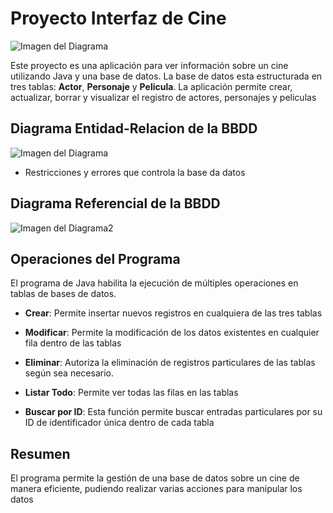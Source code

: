 # Proyecto Interfaz de Cine
![Imagen del Diagrama](https://sdmntprpolandcentral.oaiusercontent.com/files/00000000-cb78-620a-8136-f176ff7ccefa/raw?se=2025-05-12T09%3A27%3A34Z&sp=r&sv=2024-08-04&sr=b&scid=00000000-0000-0000-0000-000000000000&skoid=82a3371f-2f6c-4f81-8a78-2701b362559b&sktid=a48cca56-e6da-484e-a814-9c849652bcb3&skt=2025-05-12T08%3A25%3A03Z&ske=2025-05-13T08%3A25%3A03Z&sks=b&skv=2024-08-04&sig=MQuJdFUg0gRRItIzZYfQqt303kAgOy/RYKBN4Cs0XQ4%3D)

Este proyecto es una aplicación para ver información sobre un cine utilizando Java y una base de datos. La base de datos esta estructurada en tres tablas: **Actor**, **Personaje** y **Pelicula**. La aplicación permite crear, actualizar, borrar y visualizar el registro de actores, personajes y peliculas

## Diagrama Entidad-Relacion de la BBDD
![Imagen del Diagrama]()

- Restricciones y errores que controla la base da datos

## Diagrama Referencial de la BBDD
![Imagen del Diagrama2]()

## Operaciones del Programa
El programa de Java habilita la ejecución de múltiples operaciones en tablas de bases de datos.

- **Crear**: Permite insertar nuevos registros en cualquiera de las tres tablas

- **Modificar**: Permite la modificación de los datos existentes en cualquier fila dentro de las tablas

- **Eliminar**: Autoriza la eliminación de registros particulares de las tablas según sea necesario.

- **Listar Todo**: Permite ver todas las filas en las tablas

- **Buscar por ID**: Esta función permite buscar entradas particulares por su ID de identificador única dentro de cada tabla
  
## Resumen
El programa permite la gestión de una base de datos sobre un cine de manera eficiente, pudiendo realizar varias acciones para manipular los datos
